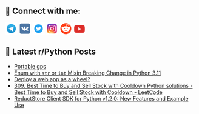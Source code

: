 ## 🔎 Connect with me:
[<img src="https://github.com/bullbesh/bullbesh/blob/main/images/Telegram.png" width="32" height="32" />](https://t.me/bullbesh)
[<img src="https://github.com/bullbesh/bullbesh/blob/main/images/VK.png" width="32" height="32" />](https://vk.com/bullbesh)
[<img src="https://github.com/bullbesh/bullbesh/blob/main/images/Twitter.png" width="32" height="32" />](https://twitter.com/bullbesh1)
[<img src="https://github.com/bullbesh/bullbesh/blob/main/images/Instagram.png" width="32" height="32" />](https://www.instagram.com/bullbesh)
[<img src="https://github.com/bullbesh/bullbesh/blob/main/images/Reddit.png" width="32" height="32" />](https://www.reddit.com/user/bullbesh)
[<img src="https://github.com/bullbesh/bullbesh/blob/main/images/YouTube.png" width="32" height="32" />](https://www.youtube.com/channel/UCtfjRs6uzgq5mfm8S06WTcg)

## 📕 Latest r/Python Posts
<!-- BLOG-POST-LIST:START -->
- [Portable gps](https://www.reddit.com/r/Python/comments/zt5qxy/portable_gps/)
- [Enum with `str` or `int` Mixin Breaking Change in Python 3.11](https://www.reddit.com/r/Python/comments/zt4ot4/enum_with_str_or_int_mixin_breaking_change_in/)
- [Deploy a web app as a wheel?](https://www.reddit.com/r/Python/comments/zt4mkv/deploy_a_web_app_as_a_wheel/)
- [309. Best Time to Buy and Sell Stock with Cooldown Python solutions - Best Time to Buy and Sell Stock with Cooldown - LeetCode](https://www.reddit.com/r/Python/comments/zt2hyk/309_best_time_to_buy_and_sell_stock_with_cooldown/)
- [ReductStore Client SDK for Python v1.2.0: New Features and Example Use](https://www.reddit.com/r/Python/comments/zsydsq/reductstore_client_sdk_for_python_v120_new/)
<!-- BLOG-POST-LIST:END -->
